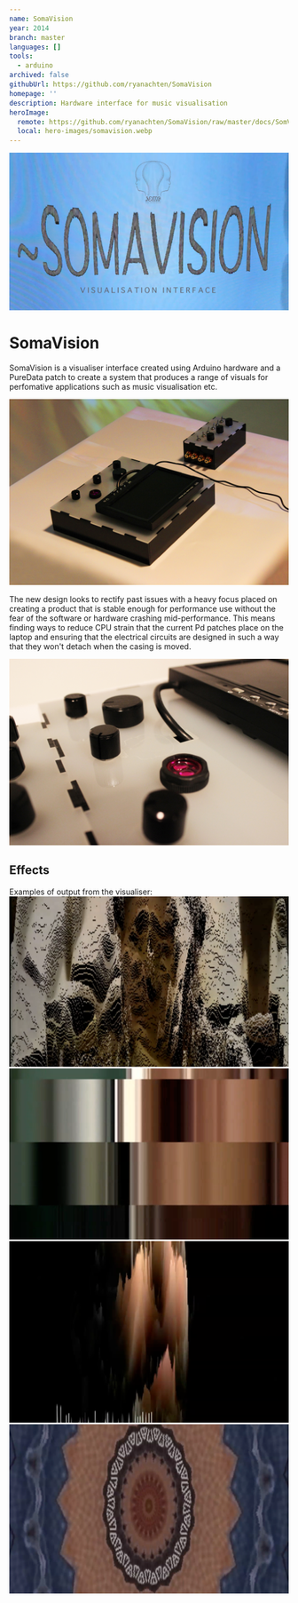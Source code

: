 ```yaml
---
name: SomaVision
year: 2014
branch: master
languages: []
tools:
  - arduino
archived: false
githubUrl: https://github.com/ryanachten/SomaVision
homepage: ''
description: Hardware interface for music visualisation
heroImage:
  remote: https://github.com/ryanachten/SomaVision/raw/master/docs/SomVis_01.jpg
  local: hero-images/somavision.webp
---
```

![promocover](https://github.com/ryanachten/SomaVision/raw/master/docs/PromoCoverUpload.jpg)

# SomaVision

SomaVision is a visualiser interface created using Arduino hardware and a PureData patch to create a system that produces a range of visuals for perfomative applications such as music visualisation etc.

![SomaVision product](https://github.com/ryanachten/SomaVision/raw/master/docs/SomVis_01.jpg)

The new design looks to rectify past issues with a heavy focus placed on creating a product that is stable enough for performance use without the fear of the software or hardware crashing mid-performance. This means finding ways to reduce CPU strain that the current Pd patches place on the laptop and ensuring that the electrical circuits are designed in such a way that they won't detach when the casing is moved.

![SomaVision product](https://github.com/ryanachten/SomaVision/raw/master/docs/SomVis_02.jpeg)

## Effects

Examples of output from the visualiser:
![SomaVision product](https://github.com/ryanachten/SomaVision/raw/master/docs/SomVis_03.png)
![SomaVision visuals](https://github.com/ryanachten/SomaVision/raw/master/docs/SomVis_04.png)
![SomaVision visuals](https://github.com/ryanachten/SomaVision/raw/master/docs/SomVis_05.png)
![SomaVision visuals](https://github.com/ryanachten/SomaVision/raw/master/docs/SomVis_06.png)
